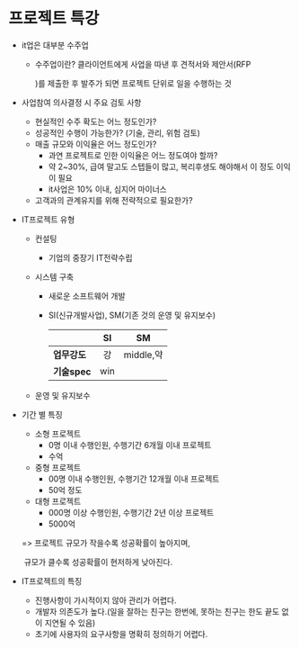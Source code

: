 # 프로젝트 특강

- it업은 대부분 수주업

  - 수주업이란? 클라이언트에게 사업을 따낸 후 견적서와 제안서(RFP

    [^RFP]: Reqeust for proposal

    )를 제출한 후 발주가 되면 프로젝트 단위로 일을 수행하는 것

- 사업참여 의사결정 시 주요 검토 사항

  -  현실적인 수주 확도는 어느 정도인가?
  - 성공적인 수행이 가능한가? (기술, 관리, 위험 검토)
  - 매출 규모와 이익율은 어느 정도인가?
    - 과연 프로젝트로 인한 이익율은 어느 정도여야 할까?
    - 약 2~30%, 급여 말고도 스텝들이 많고, 복리후생도 해야해서 이 정도 이익이 필요
    - it사업은 10% 이내, 심지어 마이너스
  - 고객과의 관계유지를 위해 전략적으로 필요한가?

- IT프로젝트 유형

  - 컨설팅

    - 기업의 중장기 IT전략수립

  - 시스템 구축

    - 새로운 소프트웨어 개발

    - SI(신규개발사업), SM(기존 것의 운영 및 유지보수)

      |              |  SI  |    SM     |
      | :----------- | :--: | :-------: |
      | **업무강도** |  강  | middle,약 |
      | **기술spec** | win  |           |

  - 운영 및 유지보수

- 기간 별 특징

  - 소형 프로젝트
    - 0명 이내 수행인원, 수행기간 6개월 이내 프로젝트
    - 수억
  - 중형 프로젝트
    - 00명 이내 수행인원, 수행기간 12개월 이내 프로젝트
    - 50억 정도
  - 대형 프로젝트
    - 000명 이상 수행인원, 수행기간 2년 이상 프로젝트
    - 5000억

  => 프로젝트 규모가 작을수록 성공확률이 높아지며,

  ​						규모가 클수록 성공확률이 현저하게 낮아진다.

- IT프로젝트의 특징

  - 진행사항이 가시적이지 않아 관리가 어렵다.
  - 개발자 의존도가 높다.(일을 잘하는 친구는 한번에, 못하는 친구는 한도 끝도 없이 지연될 수 있음)
  - 초기에 사용자의 요구사항을 명확히 정의하기 어렵다.